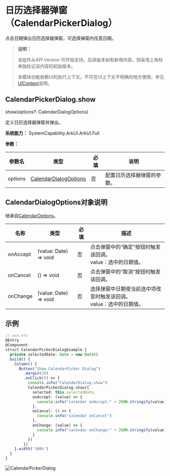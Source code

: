 # 日历选择器弹窗（CalendarPickerDialog）

点击日期弹出日历选择器弹窗，可选择弹窗内任意日期。

> **说明：**
>
> 该组件从API Version 10开始支持。后续版本如有新增内容，则采用上角标单独标记该内容的起始版本。
>
> 本模块功能依赖UI的执行上下文，不可在UI上下文不明确的地方使用，参见[UIContext](../apis/js-apis-arkui-UIContext.md#uicontext)说明。

## CalendarPickerDialog.show

show(options?: CalendarDialogOptions)

定义日历选择器弹窗并弹出。

**系统能力：** SystemCapability.ArkUI.ArkUI.Full

**参数：** 

| 参数名  | 类型                                                    | 必填 | 说明                       |
| ------- | ------------------------------------------------------- | ---- | -------------------------- |
| options | [CalendarDialogOptions](#calendardialogoptions对象说明) | 否   | 配置日历选择器弹窗的参数。 |

## CalendarDialogOptions对象说明

继承自[CalendarOptions](ts-basic-components-calendarpicker.md#calendaroptions对象说明)。

| 名称       | 类型                                            | 必填 | 描述                                                         |
| ---------- | ----------------------------------------------- | ---- | ------------------------------------------------------------ |
| onAccept   | (value: Date) => void                           | 否   | 点击弹窗中的“确定”按钮时触发该回调。<br/>value：选中的日期值。 |
| onCancel   | () => void                                      | 否   | 点击弹窗中的“取消”按钮时触发该回调。                         |
| onChange   | (value: Date) => void                           | 否   | 选择弹窗中日期使当前选中项改变时触发该回调。<br/>value：选中的日期值。 |

## 示例

```ts
// xxx.ets
@Entry
@Component
struct CalendarPickerDialogExample {
  private selectedDate: Date = new Date()
  build() {
    Column() {
      Button("Show CalendarPicker Dialog")
        .margin(20)
        .onClick(() => {
          console.info("CalendarDialog.show")
          CalendarPickerDialog.show({
            selected: this.selectedDate,
            onAccept: (value) => {
              console.info("calendar onAccept:" + JSON.stringify(value))
            },
            onCancel: () => {
              console.info("calendar onCancel")
            },
            onChange: (value) => {
              console.info("calendar onChange:" + JSON.stringify(value))
            }
          })
        })
    }.width('100%')
  }
}
```

![CalendarPickerDialog](figures/CalendarPickerDialog.gif)
